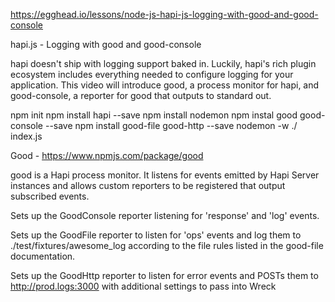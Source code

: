 https://egghead.io/lessons/node-js-hapi-js-logging-with-good-and-good-console

hapi.js - Logging with good and good-console

hapi doesn't ship with logging support baked in. Luckily, hapi's rich plugin ecosystem includes everything needed to configure logging for your application. This video will introduce good, a process monitor for hapi, and good-console, a reporter for good that outputs to standard out.


npm init
npm install hapi --save
npm install nodemon
npm instal good good-console --save
npm install good-file good-http --save
nodemon -w ./ index.js


Good - https://www.npmjs.com/package/good

  good is a Hapi process monitor. It listens for events emitted by Hapi Server instances and allows custom reporters to be registered that output subscribed events.

Sets up the GoodConsole reporter listening for 'response' and 'log' events.

Sets up the GoodFile reporter to listen for 'ops' events and log them to ./test/fixtures/awesome_log according to the file rules listed in the good-file documentation.

Sets up the GoodHttp reporter to listen for error events and POSTs them to http://prod.logs:3000 with additional settings to pass into Wreck
